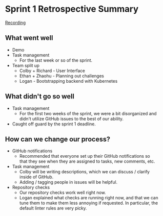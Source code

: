 # Sprint 1 Retrospective Summary
[Recording](https://emailwsu.sharepoint.com/teams/2021.PULLM.CptS.421.423-F5CTF/Shared%20Documents/F5%20CTF/Retrospective/Retrospective%20Meeting%201.mp4)

## What went well
* Demo
* Task management
  * For the last week or so of the sprint.
* Team split up
  * Colby + Richard - User Interface
  * Ethan + Zhaohu - Planning out challenges
  * Logan - Bootstrapping backend with Kubernetes

## What didn't go so well
* Task management
  * For the first two weeks of the sprint, we were a bit disorganized and didn't
    utilize GitHub issues to the best of our ability.
* Caught off guard by the sprint 1 deadline.

## How can we change our process?
* GitHub notifications
  * Recommended that everyone set up their GitHub notifications so that they see
    when they are assigned to tasks, new comments, etc.
* Task management
  * Colby will be writing descriptions, which we can discuss / clarify inside of
  GitHub.
  * Adding / tagging people in issues will be helpful.
* Repository checks
  * Our repository checks work well right now.
  * Logan explained what checks are running right now, and that we can tune them
    to make them less annoying if requested. In particular, the default linter
    rules are very picky.
